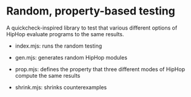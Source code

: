 # Random, property-based testing

A quickcheck-inspired library to test that various different options
of HipHop evaluate programs to the same results.

- index.mjs: runs the random testing

- gen.mjs: generates random HipHop modules

- prop.mjs: defines the property that three different modes of HipHop compute the same results

- shrink.mjs: shrinks counterexamples
